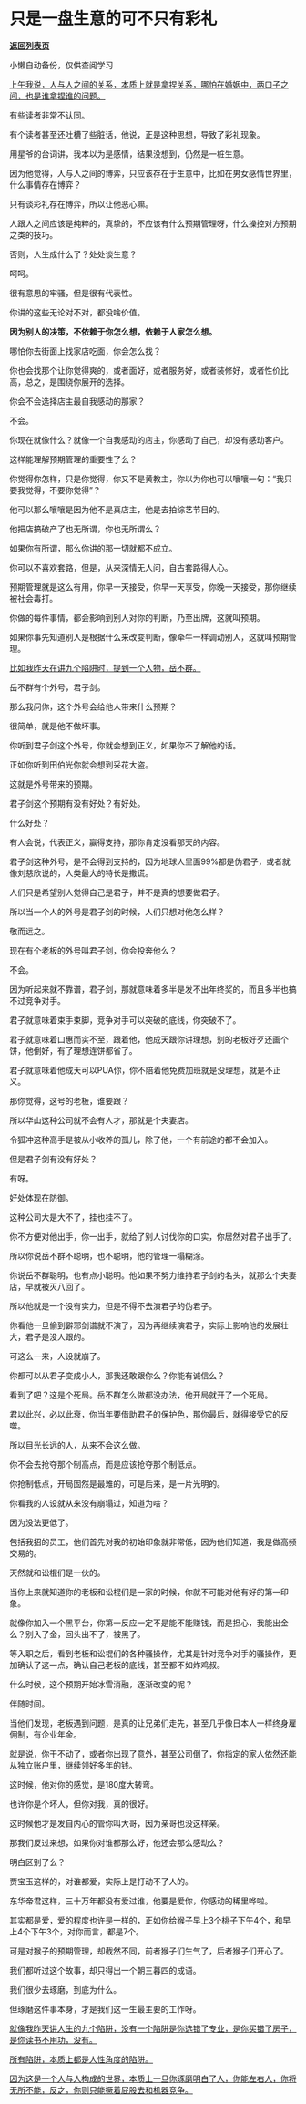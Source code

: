 # 只是一盘生意的可不只有彩礼

[**返回列表页**](/gzh/记忆承载3)

小懒自动备份，仅供查阅学习

[上午我说，人与人之间的关系，本质上就是拿捏关系，哪怕在婚姻中，两口子之间，也是谁拿捏谁的问题。](http://mp.weixin.qq.com/s?__biz=MzU0MjYwNDU2Mw==&mid=2247515580&idx=1&sn=72235fcbb4372e1e074285c2e4b98a9a&chksm=fb1ad1c0cc6d58d63423d35fb0ba7dfcc085a9192feb65d288880dce8f4ea78f348f52153271&scene=21#wechat_redirect)

有些读者非常不认同。  

有个读者甚至还吐槽了些脏话，他说，正是这种思想，导致了彩礼现象。

用星爷的台词讲，我本以为是感情，结果没想到，仍然是一桩生意。

因为他觉得，人与人之间的博弈，只应该存在于生意中，比如在男女感情世界里，什么事情存在博弈？  

只有谈彩礼存在博弈，所以让他恶心嘛。

人跟人之间应该是纯粹的，真挚的，不应该有什么预期管理呀，什么操控对方预期之类的技巧。  

否则，人生成什么了？处处谈生意？

呵呵。  

很有意思的牢骚，但是很有代表性。  

你讲的这些无论对不对，都没啥价值。  

 **因为别人的决策，不依赖于你怎么想，依赖于人家怎么想。**

哪怕你去街面上找家店吃面，你会怎么找？

你也会找那个让你觉得爽的，或者面好，或者服务好，或者装修好，或者性价比高，总之，是围绕你展开的选择。  

你会不会选择店主最自我感动的那家？

不会。

你现在就像什么？就像一个自我感动的店主，你感动了自己，却没有感动客户。  

这样能理解预期管理的重要性了么？  

你觉得你怎样，只是你觉得，你又不是黄教主，你以为你也可以嚷嚷一句：“我只要我觉得，不要你觉得”？

他可以那么嚷嚷是因为他不是真店主，他是去拍综艺节目的。  

他把店搞破产了也无所谓，你也无所谓么？

如果你有所谓，那么你讲的那一切就都不成立。  

你可以不喜欢套路，但是，从来深情无人问，自古套路得人心。

预期管理就是这么有用，你早一天接受，你早一天享受，你晚一天接受，那你继续被社会毒打。  

你做的每件事情，都会影响到别人对你的判断，乃至出牌，这就叫预期。  

如果你事先知道别人是根据什么来改变判断，像牵牛一样调动别人，这就叫预期管理。

[比如我昨天在讲九个陷阱时，提到一个人物，岳不群。](http://mp.weixin.qq.com/s?__biz=Mzg4MTg2MzU3Mg==&mid=2247484421&idx=1&sn=d40fcf24bb6af0fc107d2721d14a1438&chksm=cf5e3afef829b3e8e834020f556e6da9f726d62b3af7fd7c876be560d870b6a32eceff01fd27&scene=21#wechat_redirect)

岳不群有个外号，君子剑。  

那么我问你，这个外号会给他人带来什么预期？  

很简单，就是他不做坏事。  

你听到君子剑这个外号，你就会想到正义，如果你不了解他的话。  

正如你听到田伯光你就会想到采花大盗。

这就是外号带来的预期。  

君子剑这个预期有没有好处？有好处。  

什么好处？

有人会说，代表正义，赢得支持，那你肯定没看那天的内容。  

君子剑这种外号，是不会得到支持的，因为地球人里面99%都是伪君子，或者就像刘慈欣说的，人类最大的特长是撒谎。  

人们只是希望别人觉得自己是君子，并不是真的想要做君子。

所以当一个人的外号是君子剑的时候，人们只想对他怎么样？  

敬而远之。

现在有个老板的外号叫君子剑，你会投奔他么？  

不会。

因为听起来就不靠谱，君子剑，那就意味着多半是发不出年终奖的，而且多半也搞不过竞争对手。  

君子就意味着束手束脚，竞争对手可以突破的底线，你突破不了。

君子就意味着口惠而实不至，跟着他，他成天跟你讲理想，别的老板好歹还画个饼，他倒好，有了理想连饼都省了。

君子就意味着他成天可以PUA你，你不陪着他免费加班就是没理想，就是不正义。

那你觉得，这号的老板，谁要跟？  

所以华山这种公司就不会有人才，那就是个夫妻店。  

令狐冲这种高手是被从小收养的孤儿，除了他，一个有前途的都不会加入。  

但是君子剑有没有好处？  

有呀。

好处体现在防御。

这种公司大是大不了，挂也挂不了。  

你不方便对他出手，你一出手，就给了别人讨伐你的口实，你居然对君子出手了。  

所以你说岳不群不聪明，也不聪明，他的管理一塌糊涂。  

你说岳不群聪明，也有点小聪明。他如果不努力维持君子剑的名头，就那么个夫妻店，早就被灭八回了。

所以他就是一个没有实力，但是不得不去演君子的伪君子。  

你看他一旦偷到僻邪剑谱就不演了，因为再继续演君子，实际上影响他的发展壮大，君子是没人跟的。  

可这么一来，人设就崩了。  

你都可以从君子变成小人，那我还敢跟你么？你能有诚信么？

看到了吧？这是个死局。岳不群怎么做都没办法，他开局就开了一个死局。  

君以此兴，必以此衰，你当年要借助君子的保护色，那你最后，就得接受它的反噬。  

所以目光长远的人，从来不会这么做。  

你不会去抢夺那个制高点，而是应该抢夺那个制低点。  

你抢制低点，开局固然是最难的，可是后来，是一片光明的。  

你看我的人设就从来没有崩塌过，知道为啥？  

因为没法更低了。

包括我招的员工，他们首先对我的初始印象就非常低，因为他们知道，我是做高频交易的。  

天然就和讼棍们是一伙的。  

当你上来就知道你的老板和讼棍们是一家的时候，你就不可能对他有好的第一印象。

就像你加入一个黑平台，你第一反应一定不是能不能赚钱，而是担心，我能出金么？别入了金，回头出不了，被黑了。  

等入职之后，看到老板和讼棍们的各种骚操作，尤其是针对竞争对手的骚操作，更加确认了这一点，确认自己老板的底线，甚至都不如炸鸡叔。

什么时候，这个预期开始冰雪消融，逐渐改变的呢？

伴随时间。

当他们发现，老板遇到问题，是真的让兄弟们走先，甚至几乎像日本人一样终身雇佣制，有企业年金。

就是说，你干不动了，或者你出现了意外，甚至公司倒了，你指定的家人依然还能从独立账户里，继续领好多年的钱。  

这时候，他对你的感觉，是180度大转弯。  

也许你是个坏人，但你对我，真的很好。  

这时候他才是发自内心的管你叫大哥，因为亲哥也没这样亲。  

那我们反过来想，如果你对谁都那么好，他还会那么感动么？  

明白区别了么？  

贾宝玉这样的，对谁都爱，实际上是打动不了人的。

东华帝君这样，三十万年都没有爱过谁，他要是爱你，你感动的稀里哗啦。

其实都是爱，爱的程度也许是一样的，正如你给猴子早上3个桃子下午4个，和早上4个下午3个，对你而言，都是7个。

可是对猴子的预期管理，却截然不同，前者猴子们生气了，后者猴子们开心了。

我们都听过这个故事，却只得出一个朝三暮四的成语。  

我们很少去琢磨，到底为什么。  

但琢磨这件事本身，才是我们这一生最主要的工作呀。  

[就像我昨天讲人生的九个陷阱，没有一个陷阱是你选错了专业，是你买错了房子，是你读书不用功，没有。  
](http://mp.weixin.qq.com/s?__biz=Mzg4MTg2MzU3Mg==&mid=2247484421&idx=1&sn=d40fcf24bb6af0fc107d2721d14a1438&chksm=cf5e3afef829b3e8e834020f556e6da9f726d62b3af7fd7c876be560d870b6a32eceff01fd27&scene=21#wechat_redirect)

[所有陷阱，本质上都是人性角度的陷阱。](http://mp.weixin.qq.com/s?__biz=Mzg4MTg2MzU3Mg==&mid=2247484421&idx=1&sn=d40fcf24bb6af0fc107d2721d14a1438&chksm=cf5e3afef829b3e8e834020f556e6da9f726d62b3af7fd7c876be560d870b6a32eceff01fd27&scene=21#wechat_redirect)

[因为这是一个人与人构成的世界，本质上一旦你琢磨明白了人，你能左右人，你将无所不能，反之，你则只能撅着屁股去和机器竞争。](http://mp.weixin.qq.com/s?__biz=Mzg4MTg2MzU3Mg==&mid=2247484421&idx=1&sn=d40fcf24bb6af0fc107d2721d14a1438&chksm=cf5e3afef829b3e8e834020f556e6da9f726d62b3af7fd7c876be560d870b6a32eceff01fd27&scene=21#wechat_redirect)

